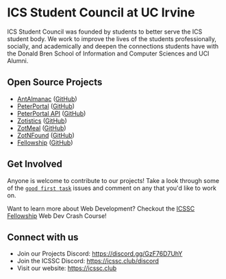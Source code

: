 # ICS Student Council at UC Irvine

ICS Student Council was founded by students to better serve the ICS student body.
We work to improve the lives of the students professionally, socially, and academically and deepen the connections students have with the Donald Bren School of Information and Computer Sciences and UCI Alumni.

## Open Source Projects

- [AntAlmanac](https://antalmanac.com) ([GitHub](https://github.com/icssc/AntAlmanac))
- [PeterPortal](https://peterportal.org) ([GitHub](https://github.com/icssc/peterportal-client))
- [PeterPortal API](https://docs.icssc.club/ppapi) ([GitHub](https://github.com/icssc/peterportal-api-next))
- [Zotistics](https://zotistics.com) ([GitHub](https://github.com/icssc/Zotistics))
- [ZotMeal](https://www.zotmeal.com/) ([GitHub](https://github.com/icssc/ZotMeal))
- [ZotNFound](https://zotnfound.com/) ([GitHub](https://github.com/icssc/ZotNFound-frontend))
- [Fellowship](https://fellowship.icssc.club) ([GitHub](https://github.com/icssc/fellowship))

## Get Involved

Anyone is welcome to contribute to our projects!
Take a look through some of the [`good first task`](https://github.com/search?q=org%3Aicssc+label%3A%22good+first+task%22+label%3A%22good+first+task%22+state%3Aopen&type=Issues&ref=advsearch&l=&l=) issues and comment on any that you'd like to work on.

Want to learn more about Web Development?
Checkout the [ICSSC Fellowship](https://fellowship.icssc.club) Web Dev Crash Course!

## Connect with us

- Join our Projects Discord: https://discord.gg/GzF76D7UhY
- Join the ICSSC Discord: https://icssc.club/discord
- Visit our website: https://icssc.club
